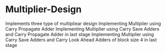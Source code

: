 # Multiplier-Design
Implements three type of multipliear design
Implementing Multiplier using Carry Propagate Adder
Implementing Multiplier using Carry Save Adders and Carry Propagate
Adder in last stage
Implementing Multiplier using Carry Save Adders and Carry Look
Ahead Adders of block size 4 in last stage
